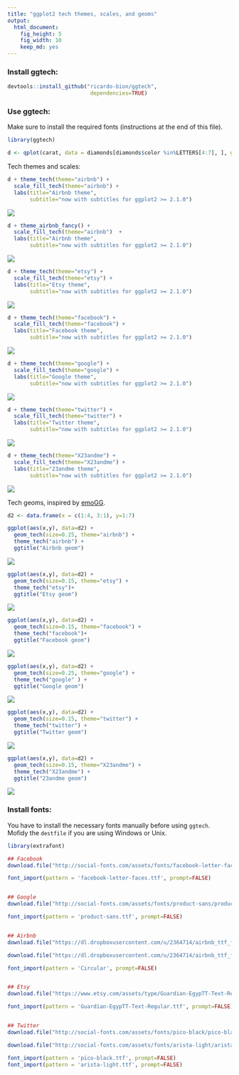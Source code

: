 ```yaml
---
title: "ggplot2 tech themes, scales, and geoms"
output:
  html_document:
    fig_height: 5
    fig_width: 10
    keep_md: yes
---
```





### Install ggtech:


```r
devtools::install_github("ricardo-bion/ggtech", 
                          dependencies=TRUE)
```

### Use ggtech:

Make sure to install the required fonts (instructions at the end of this file).


```r
library(ggtech)

d <- qplot(carat, data = diamonds[diamonds$color %in%LETTERS[4:7], ], geom = "histogram", bins=30, fill = color)
```


Tech themes and scales:


```r
d + theme_tech(theme="airbnb") + 
  scale_fill_tech(theme="airbnb") + 
  labs(title="Airbnb theme", 
       subtitle="now with subtitles for ggplot2 >= 2.1.0")
```

![](README_files/figure-html/unnamed-chunk-3-1.png)<!-- -->


```r
d + theme_airbnb_fancy() + 
  scale_fill_tech(theme="airbnb")  + 
  labs(title="Airbnb theme", 
       subtitle="now with subtitles for ggplot2 >= 2.1.0")
```

![](README_files/figure-html/unnamed-chunk-4-1.png)<!-- -->




```r
d + theme_tech(theme="etsy") + 
  scale_fill_tech(theme="etsy") + 
  labs(title="Etsy theme", 
       subtitle="now with subtitles for ggplot2 >= 2.1.0")
```

![](README_files/figure-html/unnamed-chunk-5-1.png)<!-- -->




```r
d + theme_tech(theme="facebook") +
  scale_fill_tech(theme="facebook") + 
  labs(title="Facebook theme", 
       subtitle="now with subtitles for ggplot2 >= 2.1.0")
```

![](README_files/figure-html/unnamed-chunk-6-1.png)<!-- -->



```r
d + theme_tech(theme="google") + 
  scale_fill_tech(theme="google") + 
  labs(title="Google theme", 
       subtitle="now with subtitles for ggplot2 >= 2.1.0")
```

![](README_files/figure-html/unnamed-chunk-7-1.png)<!-- -->



```r
d + theme_tech(theme="twitter") + 
  scale_fill_tech(theme="twitter") + 
  labs(title="Twitter theme", 
       subtitle="now with subtitles for ggplot2 >= 2.1.0")
```

![](README_files/figure-html/unnamed-chunk-8-1.png)<!-- -->


```r
d + theme_tech(theme="X23andme") + 
  scale_fill_tech(theme="X23andme") + 
  labs(title="23andme theme", 
       subtitle="now with subtitles for ggplot2 >= 2.1.0")
```

![](README_files/figure-html/unnamed-chunk-9-1.png)<!-- -->

Tech geoms, inspired by [emoGG](https://github.com/dill/emoGG).



```r
d2 <- data.frame(x = c(1:4, 3:1), y=1:7)
```



```r
ggplot(aes(x,y), data=d2) + 
  geom_tech(size=0.25, theme="airbnb") + 
  theme_tech("airbnb") +
  ggtitle("Airbnb geom")
```

![](README_files/figure-html/unnamed-chunk-11-1.png)<!-- -->



```r
ggplot(aes(x,y), data=d2) + 
  geom_tech(size=0.15, theme="etsy") + 
  theme_tech("etsy")+
  ggtitle("Etsy geom")
```

![](README_files/figure-html/unnamed-chunk-12-1.png)<!-- -->


```r
ggplot(aes(x,y), data=d2) + 
  geom_tech(size=0.15, theme="facebook") + 
  theme_tech("facebook")+
  ggtitle("Facebook geom")
```

![](README_files/figure-html/unnamed-chunk-13-1.png)<!-- -->



```r
ggplot(aes(x,y), data=d2) + 
  geom_tech(size=0.25, theme="google") + 
  theme_tech("google" ) +
  ggtitle("Google geom")
```

![](README_files/figure-html/unnamed-chunk-14-1.png)<!-- -->



```r
ggplot(aes(x,y), data=d2) + 
  geom_tech(size=0.15, theme="twitter") + 
  theme_tech("twitter") +
  ggtitle("Twitter geom")
```

![](README_files/figure-html/unnamed-chunk-15-1.png)<!-- -->


```r
ggplot(aes(x,y), data=d2) + 
  geom_tech(size=0.15, theme="X23andme") + 
  theme_tech("X23andme") +
  ggtitle("23andme geom")
```

![](README_files/figure-html/unnamed-chunk-16-1.png)<!-- -->

### Install fonts:

You have to install the necessary fonts manually before using `ggtech`. Mofidy the `destfile` if you are using Windows or Unix.



```r
library(extrafont)

## Facebook 
download.file("http://social-fonts.com/assets/fonts/facebook-letter-faces/facebook-letter-faces.ttf", "/Library/Fonts/facebook-letter-faces.ttf", method="curl")

font_import(pattern = 'facebook-letter-faces.ttf', prompt=FALSE)


## Google 
download.file("http://social-fonts.com/assets/fonts/product-sans/product-sans.ttf", "/Library/Fonts/product-sans.ttf", method="curl")

font_import(pattern = 'product-sans.ttf', prompt=FALSE)


## Airbnb 
download.file("https://dl.dropboxusercontent.com/u/2364714/airbnb_ttf_fonts/Circular%20Air-Medium%203.46.45%20PM.ttf", "/Library/Fonts/Circular Air-Medium 3.46.45 PM.ttf", method="curl")

download.file("https://dl.dropboxusercontent.com/u/2364714/airbnb_ttf_fonts/Circular%20Air-Bold%203.46.45%20PM.ttf", "/Library/Fonts/Circular Air-Bold 3.46.45 PM.ttf", method="curl")

font_import(pattern = 'Circular', prompt=FALSE)


## Etsy 
download.file("https://www.etsy.com/assets/type/Guardian-EgypTT-Text-Regular.ttf", "/Library/Fonts/Guardian-EgypTT-Text-Regular.ttf", method="curl")

font_import(pattern = 'Guardian-EgypTT-Text-Regular.ttf', prompt=FALSE)


## Twitter 
download.file("http://social-fonts.com/assets/fonts/pico-black/pico-black.ttf", "/Library/Fonts/pico-black.ttf", method="curl")

download.file("http://social-fonts.com/assets/fonts/arista-light/arista-light.ttf", "/Library/Fonts/arista-light.ttf", method="curl")

font_import(pattern = 'pico-black.ttf', prompt=FALSE)
font_import(pattern = 'arista-light.ttf', prompt=FALSE)
```
